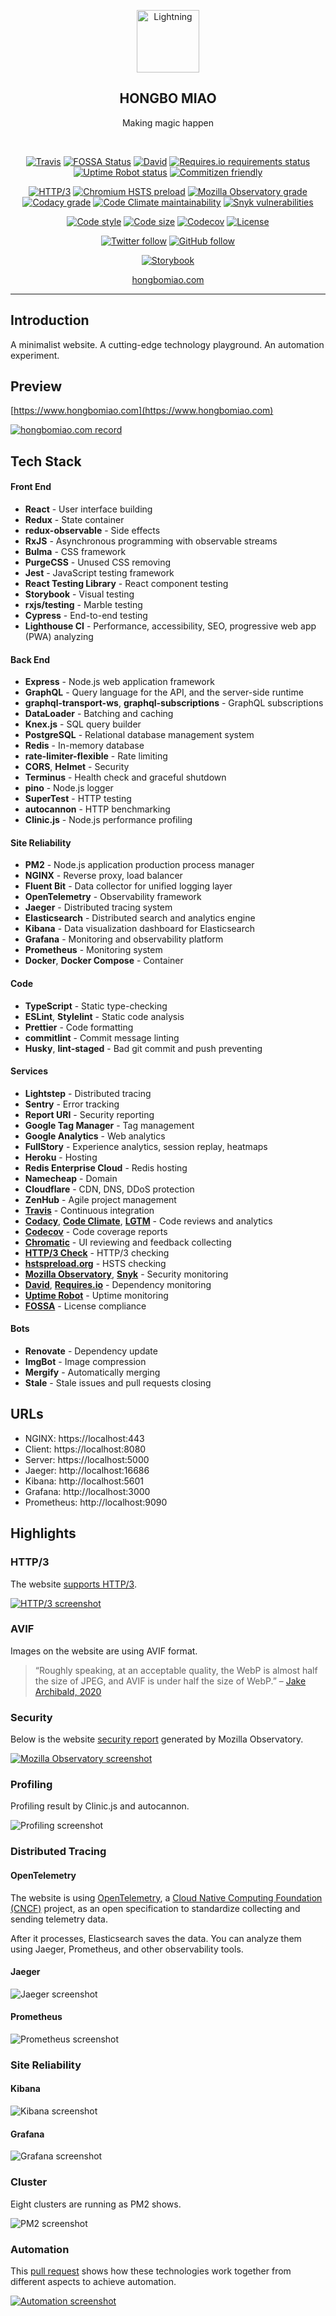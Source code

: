 <p align="center">
  <a href="https://www.hongbomiao.com"><img width="100" src="https://user-images.githubusercontent.com/3375461/93688946-821f1880-fafc-11ea-8918-374f21f4ac6e.png" alt="Lightning" /></a>
</p>

<h2 align="center">
  HONGBO MIAO
</h2>

<p align="center">
  Making magic happen
</p>

<br />

<p align="center">
  <a href="https://travis-ci.com/Hongbo-Miao/hongbomiao.com"><img alt="Travis" src="https://img.shields.io/travis/com/Hongbo-Miao/hongbomiao.com/master" /></a>
  <a href="https://app.fossa.io/projects/git%2Bgithub.com%2FHongbo-Miao%2Fhongbomiao.com"><img alt="FOSSA Status" src="https://app.fossa.io/api/projects/git%2Bgithub.com%2FHongbo-Miao%2Fhongbomiao.com.svg?type=shield" /></a>
  <a href="https://david-dm.org/Hongbo-Miao/hongbomiao.com"><img alt="David" src="https://img.shields.io/david/Hongbo-Miao/hongbomiao.com?path=server" /></a>
  <a href="https://requires.io/github/Hongbo-Miao/hongbomiao.com/requirements"><img alt="Requires.io requirements status" src="https://img.shields.io/requires/github/Hongbo-Miao/hongbomiao.com" /></a>
  <a href="https://stats.uptimerobot.com/RoOoGTvyWN"><img alt="Uptime Robot status" src="https://img.shields.io/uptimerobot/status/m783305207-c7842815153e530df85633fe" /></a>
  <a href="https://github.com/commitizen/cz-cli"><img alt="Commitizen friendly" src="https://img.shields.io/badge/commitizen-friendly-brightgreen.svg" /></a>
</p>

<p align="center">
  <a href="https://www.http3check.net/?host=hongbomiao.com"><img alt="HTTP/3" src="https://img.shields.io/badge/http%2F3-supported-brightgreen" /></a>
  <a href="https://hstspreload.org/?domain=www.hongbomiao.com"><img alt="Chromium HSTS preload" src="https://img.shields.io/hsts/preload/www.hongbomiao.com" /></a>
  <a href="https://observatory.mozilla.org/analyze/www.hongbomiao.com"><img alt="Mozilla Observatory grade" src="https://img.shields.io/mozilla-observatory/grade/www.hongbomiao.com" /></a>
  <a href="https://app.codacy.com/app/Hongbo-Miao/hongbomiao.com"><img alt="Codacy grade" src="https://img.shields.io/codacy/grade/dc922acc14014b4abc978afd0810e56b" /></a>
  <a href="https://codeclimate.com/github/Hongbo-Miao/hongbomiao.com/maintainability"><img alt="Code Climate maintainability" src="https://img.shields.io/codeclimate/maintainability/Hongbo-Miao/hongbomiao.com" /></a>
  <a href="https://snyk.io/test/github/Hongbo-Miao/hongbomiao.com"><img alt="Snyk vulnerabilities" src="https://img.shields.io/snyk/vulnerabilities/github/Hongbo-Miao/hongbomiao.com" /></a>
</p>

<p align="center">
  <a href="https://github.com/prettier/prettier"><img alt="Code style" src="https://img.shields.io/badge/code_style-prettier-ff69b4.svg" /></a>
  <a href="https://github.com/Hongbo-Miao/hongbomiao.com"><img alt="Code size" src="https://img.shields.io/github/languages/code-size/Hongbo-Miao/hongbomiao.com" /></a>
  <a href="https://codecov.io/gh/Hongbo-Miao/hongbomiao.com"><img alt="Codecov" src="https://img.shields.io/codecov/c/github/Hongbo-Miao/hongbomiao.com" /></a>
  <a href="https://github.com/Hongbo-Miao/hongbomiao.com/blob/master/LICENSE"><img alt="License" src="https://img.shields.io/github/license/Hongbo-Miao/hongbomiao.com" /></a>
</p>

<p align="center">
  <a href="https://twitter.com/hongbo_miao"><img alt="Twitter follow" src="https://img.shields.io/twitter/follow/hongbo_miao?label=Follow&style=social" /></a>
  <a href="https://github.com/hongbo-miao"><img alt="GitHub follow" src="https://img.shields.io/github/followers/Hongbo-Miao?label=Follow&style=social" /></a>
</p>

<p align="center">
  <a href="https://www.chromaticqa.com/library?appId=5d626a63a601530020759b10"><img alt="Storybook" src="https://cdn.jsdelivr.net/gh/storybookjs/brand@master/badge/badge-storybook.svg" /></a>
</p>

<p align="center">
  <a href="https://www.hongbomiao.com">hongbomiao.com</a>
</p>

---

## Introduction

A minimalist website. A cutting-edge technology playground. An automation experiment.

## Preview

[https://www.hongbomiao.com](https://www.hongbomiao.com)

[![hongbomiao.com record](https://user-images.githubusercontent.com/3375461/91978222-5b1fc300-ed56-11ea-96b8-49ec409a8e61.gif)](https://www.hongbomiao.com)

## Tech Stack

#### Front End

- **React** - User interface building
- **Redux** - State container
- **redux-observable** - Side effects
- **RxJS** - Asynchronous programming with observable streams
- **Bulma** - CSS framework
- **PurgeCSS** - Unused CSS removing
- **Jest** - JavaScript testing framework
- **React Testing Library** - React component testing
- **Storybook** - Visual testing
- **rxjs/testing** - Marble testing
- **Cypress** - End-to-end testing
- **Lighthouse CI** - Performance, accessibility, SEO, progressive web app (PWA) analyzing

#### Back End

- **Express** - Node.js web application framework
- **GraphQL** - Query language for the API, and the server-side runtime
- **graphql-transport-ws**, **graphql-subscriptions** - GraphQL subscriptions
- **DataLoader** - Batching and caching
- **Knex.js** - SQL query builder
- **PostgreSQL** - Relational database management system
- **Redis** - In-memory database
- **rate-limiter-flexible** - Rate limiting
- **CORS**, **Helmet** - Security
- **Terminus** - Health check and graceful shutdown
- **pino** - Node.js logger
- **SuperTest** - HTTP testing
- **autocannon** - HTTP benchmarking
- **Clinic.js** - Node.js performance profiling

#### Site Reliability

- **PM2** - Node.js application production process manager
- **NGINX** - Reverse proxy, load balancer
- **Fluent Bit** - Data collector for unified logging layer
- **OpenTelemetry** - Observability framework
- **Jaeger** - Distributed tracing system
- **Elasticsearch** - Distributed search and analytics engine
- **Kibana** - Data visualization dashboard for Elasticsearch
- **Grafana** - Monitoring and observability platform
- **Prometheus** - Monitoring system
- **Docker**, **Docker Compose** - Container

#### Code

- **TypeScript** - Static type-checking
- **ESLint**, **Stylelint** - Static code analysis
- **Prettier** - Code formatting
- **commitlint** - Commit message linting
- **Husky**, **lint-staged** - Bad git commit and push preventing

#### Services

- **Lightstep** - Distributed tracing
- **Sentry** - Error tracking
- **Report URI** - Security reporting
- **Google Tag Manager** - Tag management
- **Google Analytics** - Web analytics
- **FullStory** - Experience analytics, session replay, heatmaps
- **Heroku** - Hosting
- **Redis Enterprise Cloud** - Redis hosting
- **Namecheap** - Domain
- **Cloudflare** - CDN, DNS, DDoS protection
- **ZenHub** - Agile project management
- **[Travis](https://travis-ci.com/Hongbo-Miao/hongbomiao.com)** - Continuous integration
- **[Codacy](https://app.codacy.com/app/Hongbo-Miao/hongbomiao.com)**, **[Code Climate](https://codeclimate.com/github/Hongbo-Miao/hongbomiao.com/maintainability)**, **[LGTM](https://lgtm.com/projects/g/Hongbo-Miao/hongbomiao.com)** - Code reviews and analytics
- **[Codecov](https://codecov.io/gh/Hongbo-Miao/hongbomiao.com)** - Code coverage reports
- **[Chromatic](https://www.chromaticqa.com/library?appId=5d626a63a601530020759b10)** - UI reviewing and feedback collecting
- **[HTTP/3 Check](https://www.http3check.net/?host=hongbomiao.com)** - HTTP/3 checking
- **[hstspreload.org](https://hstspreload.org/?domain=hongbomiao.com)** - HSTS checking
- **[Mozilla Observatory](https://observatory.mozilla.org/analyze/www.hongbomiao.com)**, **[Snyk](https://snyk.io/test/github/Hongbo-Miao/hongbomiao.com)** - Security monitoring
- **[David](https://david-dm.org/Hongbo-Miao/hongbomiao.com)**, **[Requires.io](https://requires.io/github/Hongbo-Miao/hongbomiao.com/requirements)** - Dependency monitoring
- **[Uptime Robot](https://stats.uptimerobot.com/RoOoGTvyWN)** - Uptime monitoring
- **[FOSSA](https://app.fossa.io/projects/git%2Bgithub.com%2FHongbo-Miao%2Fhongbomiao.com)** - License compliance

#### Bots

- **Renovate** - Dependency update
- **ImgBot** - Image compression
- **Mergify** - Automatically merging
- **Stale** - Stale issues and pull requests closing

## URLs

- NGINX: https://localhost:443
- Client: https://localhost:8080
- Server: https://localhost:5000
- Jaeger: http://localhost:16686
- Kibana: http://localhost:5601
- Grafana: http://localhost:3000
- Prometheus: http://localhost:9090

## Highlights

### HTTP/3

The website [supports HTTP/3](https://www.http3check.net/?host=hongbomiao.com).

[![HTTP/3 screenshot](https://user-images.githubusercontent.com/3375461/92599407-cdefe780-f2dc-11ea-8bf9-dc153187287f.jpg)](https://www.http3check.net/?host=hongbomiao.com)

### AVIF

Images on the website are using AVIF format.

> “Roughly speaking, at an acceptable quality, the WebP is almost half the size of JPEG, and AVIF is under half the size of WebP.” – [Jake Archibald, 2020](https://jakearchibald.com/2020/avif-has-landed/)

### Security

Below is the website [security report](https://observatory.mozilla.org/analyze/www.hongbomiao.com) generated by Mozilla Observatory.

[![Mozilla Observatory screenshot](https://user-images.githubusercontent.com/3375461/91974826-fb72e900-ed50-11ea-9a1b-19359ea09860.jpg)](https://observatory.mozilla.org/analyze/www.hongbomiao.com)

### Profiling

Profiling result by Clinic.js and autocannon.

![Profiling screenshot](https://user-images.githubusercontent.com/3375461/94975997-100bf200-0546-11eb-9284-db40711a3052.jpg)

### Distributed Tracing

#### OpenTelemetry

The website is using [OpenTelemetry](https://opentelemetry.io/), a [Cloud Native Computing Foundation (CNCF)](https://www.cncf.io/) project, as an open specification to standardize collecting and sending telemetry data.

After it processes, Elasticsearch saves the data. You can analyze them using Jaeger, Prometheus, and other observability tools.

#### Jaeger

![Jaeger screenshot](https://user-images.githubusercontent.com/3375461/90900854-9e943c00-e3fc-11ea-9628-682a605972eb.jpg)

#### Prometheus

![Prometheus screenshot](https://user-images.githubusercontent.com/3375461/90955864-d14d3b80-e4b3-11ea-926b-8012cadb4f70.jpg)

### Site Reliability

#### Kibana

![Kibana screenshot](https://user-images.githubusercontent.com/3375461/90955224-50d80c00-e4ae-11ea-9345-dfa8e97ed41a.jpg)

#### Grafana

![Grafana screenshot](https://user-images.githubusercontent.com/3375461/90973255-eaf19000-e552-11ea-819c-b098bbadea1b.jpg)

### Cluster

Eight clusters are running as PM2 shows.

![PM2 screenshot](https://user-images.githubusercontent.com/3375461/92335017-80e5f880-f0c5-11ea-907b-2dc15e55db8a.jpg)

### Automation

This [pull request](https://github.com/Hongbo-Miao/hongbomiao.com/pull/342) shows how these technologies work together from different aspects to achieve automation.

[![Automation screenshot](https://user-images.githubusercontent.com/3375461/91974789-e5fdbf00-ed50-11ea-8540-5d429312d053.jpg)](https://github.com/Hongbo-Miao/hongbomiao.com/pull/342)
